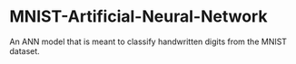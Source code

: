 # MNIST-Artificial-Neural-Network
An ANN model that is meant to classify handwritten digits from the MNIST dataset. 
